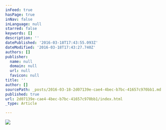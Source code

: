```yaml
---
inFeed: true
hasPage: true
inNav: false
inLanguage: null
starred: false
keywords: []
description: ''
datePublished: '2016-03-18T17:43:55.093Z'
dateModified: '2016-03-18T17:43:27.740Z'
authors: []
publisher:
  name: null
  domain: null
  url: null
  favicon: null
title: ''
author: []
sourcePath: _posts/2016-03-18-2d07139e-cae4-4bec-b7bc-41657c970bb1.md
published: true
url: 2d07139e-cae4-4bec-b7bc-41657c970bb1/index.html
_type: Article

---
```

![](https://the-grid-user-content.s3-us-west-2.amazonaws.com/0873c1e3-c39c-45b3-aba1-3a063d448ad8.jpg)